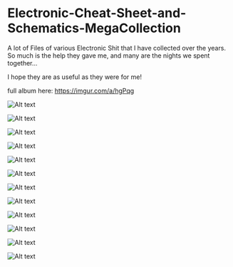 # Electronic-Cheat-Sheet-and-Schematics-MegaCollection



A lot of Files of various Electronic Shit that I have collected over the years.
So much is the help they gave me, and many are the nights we spent together...

I hope they are as useful as they were for me!

full album here: https://imgur.com/a/hgPqg

![Alt text](https://i.imgur.com/qYUj6uh.png "Electronic-Cheat-Sheet-Schematics-MegaCollection")

![Alt text](https://i.imgur.com/GQGLzUb.jpg "Electronic-Cheat-Sheet-Schematics-MegaCollection")

![Alt text](https://i.imgur.com/qWDEu9p.jpg "Electronic-Cheat-Sheet-Schematics-MegaCollection")

![Alt text](https://i.imgur.com/S3crVKV.png "Electronic-Cheat-Sheet-Schematics-MegaCollection")

![Alt text](https://i.imgur.com/waK9D7e.jpg "Electronic-Cheat-Sheet-Schematics-MegaCollection")

![Alt text](https://i.imgur.com/YIRfOQG.png "Electronic-Cheat-Sheet-Schematics-MegaCollection")

![Alt text](https://i.imgur.com/BYZYIDo.png "Electronic-Cheat-Sheet-Schematics-MegaCollection")

![Alt text](https://i.imgur.com/UXoCaKb.jpg "Electronic-Cheat-Sheet-Schematics-MegaCollection")

![Alt text](https://i.imgur.com/fxJpX6P.png "Electronic-Cheat-Sheet-Schematics-MegaCollection")

![Alt text](https://i.imgur.com/XFKZUmy.jpg "Electronic-Cheat-Sheet-Schematics-MegaCollection")

![Alt text](https://i.imgur.com/xPa5vuo.jpg "Electronic-Cheat-Sheet-Schematics-MegaCollection")

![Alt text](https://i.imgur.com/G8LxkuL.jpg "Electronic-Cheat-Sheet-Schematics-MegaCollection")

